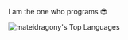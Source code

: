 I am the one who programs 😎

![mateidragony's Top Languages](https://github-readme-stats.vercel.app/api/top-langs/?username=mateidragony&theme=jolly&show_icons=true&hide_border=true&layout=compact)
